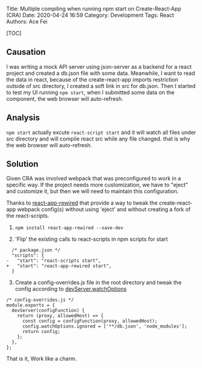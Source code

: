 Title: Multiple compiling when running npm start on Create-React-App (CRA)
Date: 2020-04-24 16:59
Category: Development
Tags: React
Authors: Ace Fei

[TOC]

## Causation
I was writing a mock API server using json-server as a backend for a react project and created a db.json file with some data. Meanwhile, I want to read the data in react, because of the create-react-app imports restriction outside of src directory, I created a soft link in src for db.json.
Then I started to test my UI running `npm start`, when I submitted some data on the component, the web browser will auto-refresh.

## Analysis
`npm start` actually excute `react-script start` and it will watch all files under src directory and will compile react src while any file changed. that is why the web browser will auto-refresh.

## Solution
Given CRA was involved webpack that was preconfigured to work in a specific way. If the project needs more customization, we have to "eject" and customize it, but then we will need to maintain this configuration.

Thanks to [react-app-rewired](https://github.com/timarney/react-app-rewired) that provide a way to tweak the create-react-app webpack config(s) without using 'eject' and without creating a fork of the react-scripts.

1. `npm install react-app-rewired --save-dev`

2. 'Flip' the existing calls to react-scripts in npm scripts for start
```
  /* package.json */
  "scripts": {
-   "start": "react-scripts start",
+   "start": "react-app-rewired start",
  }
```

3. Create a config-overrides.js file in the root directory and tweak the config according to [devServer.watchOptions](https://webpack.js.org/configuration/dev-server/#devserverwatchoptions-)
```
/* config-overrides.js */
module.exports = {
  devServer(configFunction) {
    return (proxy, allowedHost) => {
      const config = configFunction(proxy, allowedHost);
      config.watchOptions.ignored = ['**/db.json', 'node_modules'];
      return config;
    };
  },
};
```

That is it, Work like a charm.
